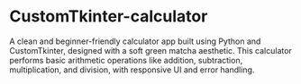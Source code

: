 # CustomTkinter-calculator
A clean and beginner-friendly calculator app built using Python and CustomTkinter, designed with a soft green matcha aesthetic. This calculator performs basic arithmetic operations like addition, subtraction, multiplication, and division, with responsive UI and error handling.
